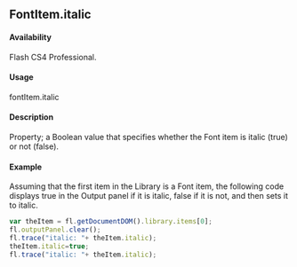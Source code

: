 ## FontItem.italic

#### Availability

Flash CS4 Professional.

#### Usage

fontItem.italic

#### Description

Property; a Boolean value that specifies whether the Font item is italic (true) or not (false).

#### Example

 Assuming that the first item in the Library is a Font item, the following code displays true in the Output panel if it is
italic, false if it is not, and then sets it to italic.

```javascript
var theItem = fl.getDocumentDOM().library.items[0];
fl.outputPanel.clear();
fl.trace("italic: "+ theItem.italic);
theItem.italic=true;
fl.trace("italic: "+ theItem.italic);
```